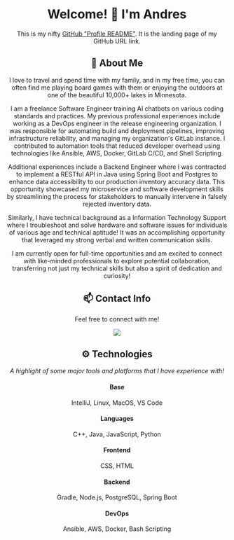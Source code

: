 <div align="center">
  
# Welcome! 👋 I'm Andres

This is my nifty [GitHub "Profile README"](https://docs.github.com/en/free-pro-team@latest/github/setting-up-and-managing-your-github-profile/managing-your-profile-readme). It is the landing page of my GitHub URL link.

## 💬 About Me
I love to travel and spend time with my family, and in my free time, you can often find me playing board games with them or enjoying the outdoors at one of the beautiful 10,000+ lakes in Minnesota. 

I am a freelance Software Engineer training AI chatbots on various coding standards and practices. My previous professional experiences include working as a DevOps engineer in the release engineering organization. I was responsible for automating build and deployment pipelines, improving infrastructure reliability, and managing my organization's GitLab instance. I contributed to automation tools that reduced developer overhead using technologies like Ansible, AWS, Docker, GitLab C/CD, and Shell Scripting.

Additional experiences include a Backend Engineer where I was contracted to implement a RESTful API in Java using Spring Boot and Postgres to enhance data accessibility to our production inventory accuracy data. This opportunity showcased my microservice and software development skills by streamlining the process for stakeholders to manually intervene in falsely rejected inventory data. 

Similarly, I have technical background as a Information Technology Support where I troubleshoot and solve hardware and software issues for individuals of various age and technical aptitude! It was an accomplishing opportunity that leveraged my strong verbal and written communication skills.

I am currently open for full-time opportunities and am excited to connect with like-minded professionals to explore potential collaboration, transferring not just my technical skills but also a spirit of dedication and curiosity!

## 📫 Contact Info
Feel free to connect with me!

<a href="https://www.linkedin.com/in/andres-galaviz-clay" target="_blank" rel="noopener noreferrer"> <img src="https://img.shields.io/badge/LinkedIn-0077B5?style=for-the-badge&logo=linkedin&logoColor=white"/>
</a>

## ⚙️ Technologies
*A highlight of some major tools and platforms that I have experience with!*

#### Base
IntelliJ, Linux, MacOS, VS Code

#### Languages
C++, Java, JavaScript, Python

#### Frontend
CSS, HTML

#### Backend
Gradle, Node.js, PostgreSQL, Spring Boot

#### DevOps
Ansible, AWS, Docker, Bash Scripting
